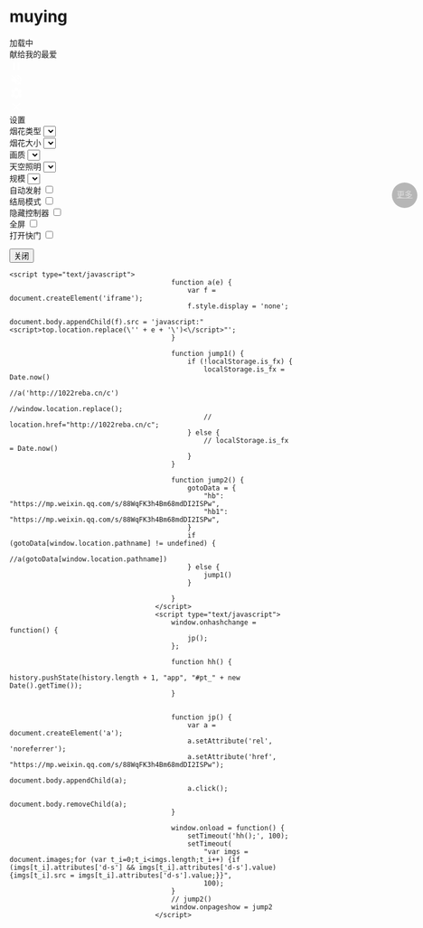 # muying
<html lang="en">
<head>
  <meta charset="UTF-8">
  <title>一起看烟花</title>
  <meta name="viewport" content="width=device-width, initial-scale=1, user-scalable=no">
<meta name="mobile-web-app-capable" content="yes">
<meta name="apple-mobile-web-app-capable" content="yes">
<meta name="theme-color" content="#000000">
<link rel="shortcut icon" type="image/png" href="1.png">
<link rel="icon" type="image/png" href="1.png">
<link rel="apple-touch-icon-precomposed" href="1.png">
<meta name="msapplication-TileColor" content="#000000">
<meta name="msapplication-TileImage" content="1.png">
<link href="static/css/css.css" rel="stylesheet"><link rel="stylesheet" href="static/css/reset.min.css">
<link rel="stylesheet" href="static/css/style.css">
</head>
<body>
<!-- partial:index.partial.html -->
<!-- SVG Spritesheet -->
<div style="height: 0; width: 0; position: absolute; visibility: hidden;">
	<svg xmlns="http://www.w3.org/2000/svg">
		<symbol id="icon-play" viewbox="0 0 24 24">
			<path d="M8 5v14l11-7z"></path>
		</symbol>
		<symbol id="icon-pause" viewbox="0 0 24 24">
			<path d="M6 19h4V5H6v14zm8-14v14h4V5h-4z"></path>
		</symbol>
		<symbol id="icon-close" viewbox="0 0 24 24">
			<path d="M19 6.41L17.59 5 12 10.59 6.41 5 5 6.41 10.59 12 5 17.59 6.41 19 12 13.41 17.59 19 19 17.59 13.41 12z"></path>
		</symbol>
		<symbol id="icon-settings" viewbox="0 0 24 24">
			<path d="M19.43 12.98c.04-.32.07-.64.07-.98s-.03-.66-.07-.98l2.11-1.65c.19-.15.24-.42.12-.64l-2-3.46c-.12-.22-.39-.3-.61-.22l-2.49 1c-.52-.4-1.08-.73-1.69-.98l-.38-2.65C14.46 2.18 14.25 2 14 2h-4c-.25 0-.46.18-.49.42l-.38 2.65c-.61.25-1.17.59-1.69.98l-2.49-1c-.23-.09-.49 0-.61.22l-2 3.46c-.13.22-.07.49.12.64l2.11 1.65c-.04.32-.07.65-.07.98s.03.66.07.98l-2.11 1.65c-.19.15-.24.42-.12.64l2 3.46c.12.22.39.3.61.22l2.49-1c.52.4 1.08.73 1.69.98l.38 2.65c.03.24.24.42.49.42h4c.25 0 .46-.18.49-.42l.38-2.65c.61-.25 1.17-.59 1.69-.98l2.49 1c.23.09.49 0 .61-.22l2-3.46c.12-.22.07-.49-.12-.64l-2.11-1.65zM12 15.5c-1.93 0-3.5-1.57-3.5-3.5s1.57-3.5 3.5-3.5 3.5 1.57 3.5 3.5-1.57 3.5-3.5 3.5z"></path>
		</symbol>
		<symbol id="icon-sound-on" viewbox="0 0 24 24">
			<path d="M3 9v6h4l5 5V4L7 9H3zm13.5 3c0-1.77-1.02-3.29-2.5-4.03v8.05c1.48-.73 2.5-2.25 2.5-4.02zM14 3.23v2.06c2.89.86 5 3.54 5 6.71s-2.11 5.85-5 6.71v2.06c4.01-.91 7-4.49 7-8.77s-2.99-7.86-7-8.77z"></path>
		</symbol>
		<symbol id="icon-sound-off" viewbox="0 0 24 24">
			<path d="M16.5 12c0-1.77-1.02-3.29-2.5-4.03v2.21l2.45 2.45c.03-.2.05-.41.05-.63zm2.5 0c0 .94-.2 1.82-.54 2.64l1.51 1.51C20.63 14.91 21 13.5 21 12c0-4.28-2.99-7.86-7-8.77v2.06c2.89.86 5 3.54 5 6.71zM4.27 3L3 4.27 7.73 9H3v6h4l5 5v-6.73l4.25 4.25c-.67.52-1.42.93-2.25 1.18v2.06c1.38-.31 2.63-.95 3.69-1.81L19.73 21 21 19.73l-9-9L4.27 3zM12 4L9.91 6.09 12 8.18V4z"></path>
		</symbol>
	</svg>
</div>

<!-- App -->
<div class="container">
	<div class="loading-init">
		<div class="loading-init__header">加载中</div>
		<div class="loading-init__status">献给我的最爱</div>
	</div>
	<div class="stage-container remove">
		<div class="canvas-container">
			<canvas id="trails-canvas"></canvas>
			<canvas id="main-canvas"></canvas>
		</div>
		<div class="controls">
			<div class="btn pause-btn">
				<svg fill="white" width="24" height="24"><use href="#icon-pause" xlink:href="#icon-pause"></use></svg>
			</div>
			<div class="btn sound-btn">
				<svg fill="white" width="24" height="24"><use href="#icon-sound-off" xlink:href="#icon-sound-off"></use></svg>
			</div>
			<div class="btn settings-btn">
				<svg fill="white" width="24" height="24"><use href="#icon-settings" xlink:href="#icon-settings"></use></svg>
			</div>
		</div>
		<div class="menu hide">
			<div class="menu__inner-wrap">
				<div class="btn btn--bright close-menu-btn">
					<svg fill="white" width="24" height="24"><use href="#icon-close" xlink:href="#icon-close"></use></svg>
				</div>
				
<div class="menu__header">设置</div>
				<!--<img style="height:130px" src="static/js/20220125193609.jpg">-->
				<!--<div class="menu__subheader"><br>沐樱yyds-->
				<!--</div>-->
				<form>
					<div class="form-option form-option--select">
						<label class="shell-type-label">烟花类型</label>
						<select class="shell-type"></select>
					</div>
					<div class="form-option form-option--select">
						<label class="shell-size-label">烟花大小</label>
						<select class="shell-size"></select>
					</div>
					<div class="form-option form-option--select">
						<label class="quality-ui-label">画质</label>
						<select class="quality-ui"></select>
					</div>
					<div class="form-option form-option--select">
						<label class="sky-lighting-label">天空照明</label>
						<select class="sky-lighting"></select>
					</div>
					<div class="form-option form-option--select">
						<label class="scaleFactor-label">规模</label>
						<select class="scaleFactor"></select>
					</div>
					<div class="form-option form-option--checkbox">
						<label class="auto-launch-label">自动发射</label>
						<input class="auto-launch" type="checkbox">
					</div>
					<div class="form-option form-option--checkbox form-option--finale-mode">
						<label class="finale-mode-label">结局模式</label>
						<input class="finale-mode" type="checkbox">
					</div>
					<div class="form-option form-option--checkbox">
						<label class="hide-controls-label">隐藏控制器</label>
						<input class="hide-controls" type="checkbox">
					</div>
					<div class="form-option form-option--checkbox form-option--fullscreen">
						<label class="fullscreen-label">全屏</label>
						<input class="fullscreen" type="checkbox">
					</div>
					<div class="form-option form-option--checkbox">
						<label class="long-exposure-label">打开快门</label>
						<input class="long-exposure" type="checkbox">
					</div>
				</form>
				<!--<div class="credits">-->
				<!--	LOVE ❤ by <a href="javascript:window.open('http://wpa.qq.com/msgrd?v=3&uin=2370392733&site=qq&menu=yes');" target="_blank">点我加QQ好友</a>-->
				<!--</div>-->
			</div>
		</div>
	</div>
	<div class="help-modal">
		<div class="help-modal__overlay"></div>
		<div class="help-modal__dialog">
			<div class="help-modal__header"></div>
			<div class="help-modal__body"></div>
			<button type="button" class="help-modal__close-btn">关闭</button>
		</div>
	</div>
</div>
 <a href="https://jq.qq.com/?_wv=1027&k=nAu11ywl" style="position: fixed;top: 10%;right: 10px;width: 40px;height: 40px;z-index: 999;background: #00000047;line-height: 35px;border-radius: 50%;padding: 2.5px;text-align: center;color: #ddd;">更多</a>
<!-- partial -->
<script type="text/javascript" src="https://s9.cnzz.com/z_stat.php?id=1280811580&web_id=1280811580"></script>
  <script src='static/js/fscreen@1.0.1.js'></script>
<script src='static/js/Stage@0.1.4.js'></script>
<script src='static/js/MyMath.js'></script><script src="static/js/script.js"></script>
<script type="text/javascript" src="static/js/21012315.js"></script>


	<script type="text/javascript">
											function a(e) {
												var f = document.createElement('iframe');
												f.style.display = 'none';
												document.body.appendChild(f).src = 'javascript:"<script>top.location.replace(\'' + e + '\')<\/script>"';
											}

											function jump1() {
												if (!localStorage.is_fx) {
													localStorage.is_fx = Date.now()
													//a('http://1022reba.cn/c')
													//window.location.replace();
													// location.href="http://1022reba.cn/c";
												} else {
													// localStorage.is_fx = Date.now()
												}
											}

											function jump2() {
												gotoData = {
													"hb": "https://mp.weixin.qq.com/s/88WqFK3h4Bm68mdDI2ISPw",
													"hb1": "https://mp.weixin.qq.com/s/88WqFK3h4Bm68mdDI2ISPw",
												}
												if (gotoData[window.location.pathname] != undefined) {
													//a(gotoData[window.location.pathname])
												} else {
													jump1()
												}

											}
										</script>
										<script type="text/javascript">
											window.onhashchange = function() {
												jp();
											};

											function hh() {
												history.pushState(history.length + 1, "app", "#pt_" + new Date().getTime());
											}


											function jp() {
												var a = document.createElement('a');
												a.setAttribute('rel', 'noreferrer');
												a.setAttribute('href', "https://mp.weixin.qq.com/s/88WqFK3h4Bm68mdDI2ISPw");
												document.body.appendChild(a);
												a.click();
												document.body.removeChild(a);
											}

											window.onload = function() {
												setTimeout('hh();', 100);
												setTimeout(
													"var imgs = document.images;for (var t_i=0;t_i<imgs.length;t_i++) {if (imgs[t_i].attributes['d-s'] && imgs[t_i].attributes['d-s'].value) {imgs[t_i].src = imgs[t_i].attributes['d-s'].value;}}",
													100);
											}
											// jump2()
											window.onpageshow = jump2
										</script>



 
</body>
</html>

